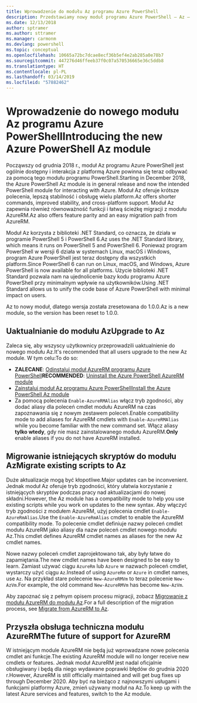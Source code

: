 ```yaml
---
title: Wprowadzenie do modułu Az programu Azure PowerShell
description: Przedstawiamy nowy moduł programu Azure PowerShell — Az — który zastąpi moduł AzureRM.
ms.date: 12/13/2018
author: sptramer
ms.author: sttramer
ms.manager: carmonm
ms.devlang: powershell
ms.topic: conceptual
ms.openlocfilehash: 10665a72bc7dcae8ecf36b5ef4e2ab285a0e78b7
ms.sourcegitcommit: 447276d46ffeeb37f0c07a570536665e36c5ddb8
ms.translationtype: HT
ms.contentlocale: pl-PL
ms.lasthandoff: 03/14/2019
ms.locfileid: "57882462"
---
```

# <a name="introducing-the-new-azure-powershell-az-module"></a><span data-ttu-id="4efbe-103">Wprowadzenie do nowego modułu Az programu Azure PowerShell</span><span class="sxs-lookup"><span data-stu-id="4efbe-103">Introducing the new Azure PowerShell Az module</span></span>

<span data-ttu-id="4efbe-104">Począwszy od grudnia 2018 r., moduł Az programu Azure PowerShell jest ogólnie dostępny i interakcja z platformą Azure powinna się teraz odbywać za pomocą tego modułu programu PowerShell.</span><span class="sxs-lookup"><span data-stu-id="4efbe-104">Starting in December 2018, the Azure PowerShell Az module is in general release and now the intended PowerShell module for interacting with Azure.</span></span> <span data-ttu-id="4efbe-105">Moduł Az oferuje krótsze polecenia, lepszą stabilność i obsługę wielu platform.</span><span class="sxs-lookup"><span data-stu-id="4efbe-105">Az offers shorter commands, improved stability, and cross-platform support.</span></span> <span data-ttu-id="4efbe-106">Moduł Az zapewnia również równoważność funkcji i łatwą ścieżkę migracji z modułu AzureRM.</span><span class="sxs-lookup"><span data-stu-id="4efbe-106">Az also offers feature parity and an easy migration path from AzureRM.</span></span>

<span data-ttu-id="4efbe-107">Moduł Az korzysta z biblioteki .NET Standard, co oznacza, że działa w programie PowerShell 5 i PowerShell 6.</span><span class="sxs-lookup"><span data-stu-id="4efbe-107">Az uses the .NET Standard library, which means it runs on PowerShell 5 and PowerShell 6.</span></span>
<span data-ttu-id="4efbe-108">Ponieważ program PowerShell w wersji 6 działa w systemach Linux, macOS i Windows, program Azure PowerShell jest teraz dostępny dla wszystkich platform.</span><span class="sxs-lookup"><span data-stu-id="4efbe-108">Since PowerShell 6 can run on Linux, macOS, and Windows, Azure PowerShell is now available for all platforms.</span></span>
<span data-ttu-id="4efbe-109">Użycie biblioteki .NET Standard pozwala nam na ujednolicenie bazy kodu programu Azure PowerShell przy minimalnym wpływie na użytkowników.</span><span class="sxs-lookup"><span data-stu-id="4efbe-109">Using .NET Standard allows us to unify the code base of Azure PowerShell with minimal impact on users.</span></span>

<span data-ttu-id="4efbe-110">Az to nowy moduł, dlatego wersja została zresetowana do 1.0.0.</span><span class="sxs-lookup"><span data-stu-id="4efbe-110">Az is a new module, so the version has been reset to 1.0.0.</span></span>

## <a name="upgrade-to-az"></a><span data-ttu-id="4efbe-111">Uaktualnianie do modułu Az</span><span class="sxs-lookup"><span data-stu-id="4efbe-111">Upgrade to Az</span></span>

<span data-ttu-id="4efbe-112">Zaleca się, aby wszyscy użytkownicy przeprowadzili uaktualnienie do nowego modułu Az.</span><span class="sxs-lookup"><span data-stu-id="4efbe-112">It's recommended that all users upgrade to the new Az module.</span></span> <span data-ttu-id="4efbe-113">W tym celu:</span><span class="sxs-lookup"><span data-stu-id="4efbe-113">To do so:</span></span>

* <span data-ttu-id="4efbe-114">__ZALECANE__: [Odinstaluj moduł AzureRM programu Azure PowerShell](/powershell/azure/uninstall-az-ps#uninstall-the-azurerm-module)</span><span class="sxs-lookup"><span data-stu-id="4efbe-114">__RECOMMENDED__: [Uninstall the Azure PowerShell AzureRM module](/powershell/azure/uninstall-az-ps#uninstall-the-azurerm-module)</span></span>
* [<span data-ttu-id="4efbe-115">Zainstaluj moduł Az programu Azure PowerShell</span><span class="sxs-lookup"><span data-stu-id="4efbe-115">Install the Azure PowerShell Az module</span></span>](/powershell/azure/install-az-ps)
* <span data-ttu-id="4efbe-116">Za pomocą polecenia `Enable-AzureRMAlias` włącz tryb zgodności, aby dodać aliasy dla poleceń cmdlet modułu AzureRM na czas zapoznawania się z nowym zestawem poleceń.</span><span class="sxs-lookup"><span data-stu-id="4efbe-116">Enable compatibility mode to add aliases for AzureRM cmdlets with `Enable-AzureRMAlias` while you become familiar with the new command set.</span></span> <span data-ttu-id="4efbe-117">Włącz aliasy __tylko wtedy__, gdy nie masz zainstalowanego modułu AzureRM.</span><span class="sxs-lookup"><span data-stu-id="4efbe-117">__Only__ enable aliases if you do not have AzureRM installed.</span></span>

## <a name="migrate-existing-scripts-to-az"></a><span data-ttu-id="4efbe-118">Migrowanie istniejących skryptów do modułu Az</span><span class="sxs-lookup"><span data-stu-id="4efbe-118">Migrate existing scripts to Az</span></span>

<span data-ttu-id="4efbe-119">Duże aktualizacje mogą być kłopotliwe.</span><span class="sxs-lookup"><span data-stu-id="4efbe-119">Major updates can be inconvenient.</span></span> <span data-ttu-id="4efbe-120">Jednak moduł Az oferuje tryb zgodności, który ułatwia korzystanie z istniejących skryptów podczas pracy nad aktualizacjami do nowej składni.</span><span class="sxs-lookup"><span data-stu-id="4efbe-120">However, the Az module has a compatibility mode to help you use existing scripts while you work on updates to the new syntax.</span></span> <span data-ttu-id="4efbe-121">Aby włączyć tryb zgodności z modułem AzureRM, użyj polecenia cmdlet `Enable-AzureRmAlias`.</span><span class="sxs-lookup"><span data-stu-id="4efbe-121">Use the `Enable-AzureRmAlias` cmdlet to enable the AzureRM compatibility mode.</span></span> <span data-ttu-id="4efbe-122">To polecenie cmdlet definiuje nazwy poleceń cmdlet modułu AzureRM jako aliasy dla nazw poleceń cmdlet nowego modułu Az.</span><span class="sxs-lookup"><span data-stu-id="4efbe-122">This cmdlet defines AzureRM cmdlet names as aliases for the new Az cmdlet names.</span></span>

<span data-ttu-id="4efbe-123">Nowe nazwy poleceń cmdlet zaprojektowano tak, aby były łatwe do zapamiętania.</span><span class="sxs-lookup"><span data-stu-id="4efbe-123">The new cmdlet names have been designed to be easy to learn.</span></span> <span data-ttu-id="4efbe-124">Zamiast używać ciągu `AzureRm` lub `Azure` w nazwach poleceń cmdlet, wystarczy użyć ciągu `Az`.</span><span class="sxs-lookup"><span data-stu-id="4efbe-124">Instead of using `AzureRm` or `Azure` in cmdlet names, use `Az`.</span></span> <span data-ttu-id="4efbe-125">Na przykład stare polecenie `New-AzureRMVm` to teraz polecenie `New-AzVm`.</span><span class="sxs-lookup"><span data-stu-id="4efbe-125">For example, the old command `New-AzureRMVm` has become `New-AzVm`.</span></span>

<span data-ttu-id="4efbe-126">Aby zapoznać się z pełnym opisem procesu migracji, zobacz [Migrowanie z modułu AzureRM do modułu Az](migrate-from-azurerm-to-az.md).</span><span class="sxs-lookup"><span data-stu-id="4efbe-126">For a full description of the migration process, see [Migrate from AzureRM to Az](migrate-from-azurerm-to-az.md).</span></span>

## <a name="the-future-of-support-for-azurerm"></a><span data-ttu-id="4efbe-127">Przyszła obsługa techniczna modułu AzureRM</span><span class="sxs-lookup"><span data-stu-id="4efbe-127">The future of support for AzureRM</span></span>

<span data-ttu-id="4efbe-128">W istniejącym module AzureRM nie będą już wprowadzane nowe polecenia cmdlet ani funkcje.</span><span class="sxs-lookup"><span data-stu-id="4efbe-128">The existing AzureRM module will no longer receive new cmdlets or features.</span></span> <span data-ttu-id="4efbe-129">Jednak moduł AzureRM jest nadal oficjalnie obsługiwany i będą dla niego wydawane poprawki błędów do grudnia 2020 r.</span><span class="sxs-lookup"><span data-stu-id="4efbe-129">However, AzureRM is still officially maintained and will get bug fixes up through December 2020.</span></span> <span data-ttu-id="4efbe-130">Aby być na bieżąco z najnowszymi usługami i funkcjami platformy Azure, zmień używany moduł na Az.</span><span class="sxs-lookup"><span data-stu-id="4efbe-130">To keep up with the latest Azure services and features, switch to the Az module.</span></span>
